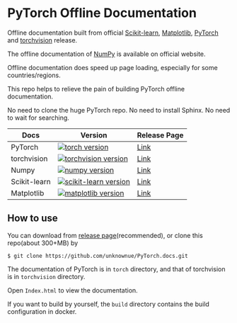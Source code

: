 # PyTorch Offline Documentation

Offline documentation built from official [Scikit-learn](https://github.com/scikit-learn/scikit-learn), [Matplotlib](https://github.com/matplotlib/matplotlib), [PyTorch](https://github.com/pytorch/pytorch.git) and [torchvision](https://github.com/pytorch/vision.git) release.

The offline documentation of [NumPy](https://github.com/numpy/numpy.git) is available on official website.

Offline documentation does speed up page loading, especially for some countries/regions.

This repo helps to relieve the pain of building PyTorch offline documentation.

No need to clone the huge PyTorch repo. No need to install Sphinx. No need to wait for searching.

| Docs         | Version                                                      | Release Page                                                 |
| ------------ | ------------------------------------------------------------ | ------------------------------------------------------------ |
| PyTorch      | [![torch version](https://img.shields.io/badge/torch_version-v1.7.0-282828.svg?labelColor=4F4F4F&logo=PyTorch)](https://pytorch.org/blog/pytorch-1.7-released/) | [Link](https://github.com/unknownue/PyTorch.docs/releases/tag/v1.7.0) |
| torchvision  | [![torchvision version](https://img.shields.io/badge/torchvision_version-v0.8.0-282828.svg?labelColor=4F4F4FF&logo=PyTorch)](https://github.com/pytorch/vision/releases) | [Link](https://github.com/unknownue/PyTorch.docs/releases/tag/v1.7.0) |
| Numpy        | [![numpy version](https://badgen.net/badge/NumPy%20version/v1.19.0/black?icon=dockbit)](https://numpy.org/doc/1.19/release.html) | [Link](https://numpy.org/doc)                                |
| Scikit-learn | [![scikit-learn version](https://badgen.net/badge/Scikit-learn%20version/v0.22/black?icon=libraries)](https://github.com/scikit-learn/scikit-learn/releases/tag/0.22) | [Link](https://github.com/unknownue/PyTorch.docs/releases/tag/v1.4.2) |
| Matplotlib   | [![matplotlib version](https://badgen.net/badge/Matplotlib%20version/v3.3.1/black?icon=graphql)](https://github.com/matplotlib/matplotlib/releases/tag/v3.3.1) | [Link](https://github.com/unknownue/PyTorch.docs/releases/tag/v1.6.1) |

## How to use

You can download from [release page](https://github.com/unknownue/PyTorch.docs/releases)(recommended), or clone this repo(about 300+MB) by

```shell
$ git clone https://github.com/unknownue/PyTorch.docs.git
```

The documentation of PyTorch is in `torch` directory, and that of torchvision is in `torchvision` directory. 

Open `Index.html` to view the documentation.

If you want to build by yourself, the `build` directory contains the build configuration in docker.